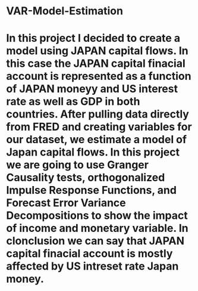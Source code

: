 # VAR-Model-Estimation
# In this project I decided to create a model using JAPAN capital flows. In this case the JAPAN capital finacial account is represented as a function of JAPAN moneyy and US interest rate as well as GDP in both countries. After pulling data directly from FRED and creating variables for our dataset, we estimate a model of Japan capital flows. In this project we are going to use Granger Causality tests, orthogonalized Impulse Response Functions, and Forecast Error Variance Decompositions to  show the impact of income and monetary variable. In clonclusion we can say that JAPAN capital finacial account is mostly affected by US intreset rate Japan money. 
